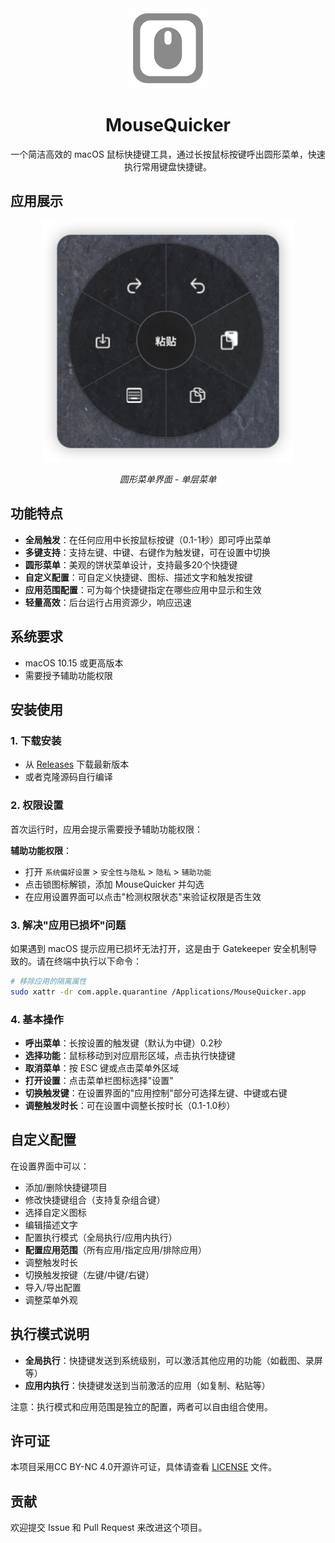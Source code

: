 <div align="center">
  <img src="MouseQuicker/Assets.xcassets/AppIcon.appiconset/icon_128x128@2x.png" alt="MouseQuicker" width="128"/>

  # MouseQuicker

  一个简洁高效的 macOS 鼠标快捷键工具，通过长按鼠标按键呼出圆形菜单，快速执行常用键盘快捷键。
</div>

## 应用展示

<div align="center">
  <img src="img/disp_1.png" alt="圆形菜单" width="400"/>
  <p><em>圆形菜单界面 - 单层菜单</em></p>
</div>

## 功能特点

- **全局触发**：在任何应用中长按鼠标按键（0.1-1秒）即可呼出菜单
- **多键支持**：支持左键、中键、右键作为触发键，可在设置中切换
- **圆形菜单**：美观的饼状菜单设计，支持最多20个快捷键
- **自定义配置**：可自定义快捷键、图标、描述文字和触发按键
- **应用范围配置**：可为每个快捷键指定在哪些应用中显示和生效
- **轻量高效**：后台运行占用资源少，响应迅速

## 系统要求

- macOS 10.15 或更高版本
- 需要授予辅助功能权限

## 安装使用

### 1. 下载安装
- 从 [Releases](https://github.com/Syferie/MouseQuicker/releases) 下载最新版本
- 或者克隆源码自行编译

### 2. 权限设置
首次运行时，应用会提示需要授予辅助功能权限：

**辅助功能权限**：
- 打开 `系统偏好设置` > `安全性与隐私` > `隐私` > `辅助功能`
- 点击锁图标解锁，添加 MouseQuicker 并勾选
- 在应用设置界面可以点击"检测权限状态"来验证权限是否生效

### 3. 解决"应用已损坏"问题
如果遇到 macOS 提示应用已损坏无法打开，这是由于 Gatekeeper 安全机制导致的。请在终端中执行以下命令：

```bash
# 移除应用的隔离属性
sudo xattr -dr com.apple.quarantine /Applications/MouseQuicker.app
```

### 4. 基本操作
- **呼出菜单**：长按设置的触发键（默认为中键）0.2秒
- **选择功能**：鼠标移动到对应扇形区域，点击执行快捷键
- **取消菜单**：按 ESC 键或点击菜单外区域
- **打开设置**：点击菜单栏图标选择"设置"
- **切换触发键**：在设置界面的"应用控制"部分可选择左键、中键或右键
- **调整触发时长**：可在设置中调整长按时长（0.1-1.0秒）

## 自定义配置

在设置界面中可以：
- 添加/删除快捷键项目
- 修改快捷键组合（支持复杂组合键）
- 选择自定义图标
- 编辑描述文字
- 配置执行模式（全局执行/应用内执行）
- **配置应用范围**（所有应用/指定应用/排除应用）
- 调整触发时长
- 切换触发按键（左键/中键/右键）
- 导入/导出配置
- 调整菜单外观

## 执行模式说明

- **全局执行**：快捷键发送到系统级别，可以激活其他应用的功能（如截图、录屏等）
- **应用内执行**：快捷键发送到当前激活的应用（如复制、粘贴等）

注意：执行模式和应用范围是独立的配置，两者可以自由组合使用。

## 许可证

本项目采用CC BY-NC 4.0开源许可证，具体请查看 [LICENSE](LICENSE) 文件。

## 贡献

欢迎提交 Issue 和 Pull Request 来改进这个项目。

